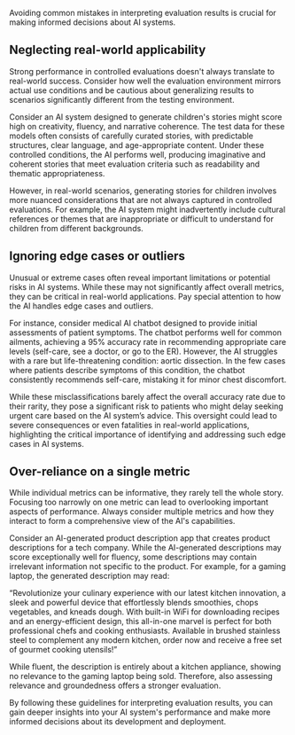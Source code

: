 Avoiding common mistakes in interpreting evaluation results is crucial for making informed decisions about AI systems.

## Neglecting real-world applicability

Strong performance in controlled evaluations doesn't always translate to real-world success. Consider how well the evaluation environment mirrors actual use conditions and be cautious about generalizing results to scenarios significantly different from the testing environment.

Consider an AI system designed to generate children's stories might score high on creativity, fluency, and narrative coherence. The test data for these models often consists of carefully curated stories, with predictable structures, clear language, and age-appropriate content. Under these controlled conditions, the AI performs well, producing imaginative and coherent stories that meet evaluation criteria such as readability and thematic appropriateness.

However, in real-world scenarios, generating stories for children involves more nuanced considerations that are not always captured in controlled evaluations. For example, the AI system might inadvertently include cultural references or themes that are inappropriate or difficult to understand for children from different backgrounds.

## Ignoring edge cases or outliers

Unusual or extreme cases often reveal important limitations or potential risks in AI systems. While these may not significantly affect overall metrics, they can be critical in real-world applications. Pay special attention to how the AI handles edge cases and outliers.

For instance, consider medical AI chatbot designed to provide initial assessments of patient symptoms. The chatbot performs well for common ailments, achieving a 95% accuracy rate in recommending appropriate care levels (self-care, see a doctor, or go to the ER). However, the AI struggles with a rare but life-threatening condition: aortic dissection. In the few cases where patients describe symptoms of this condition, the chatbot consistently recommends self-care, mistaking it for minor chest discomfort.

While these misclassifications barely affect the overall accuracy rate due to their rarity, they pose a significant risk to patients who might delay seeking urgent care based on the AI system’s advice. This oversight could lead to severe consequences or even fatalities in real-world applications, highlighting the critical importance of identifying and addressing such edge cases in AI systems.

## Over-reliance on a single metric

While individual metrics can be informative, they rarely tell the whole story. Focusing too narrowly on one metric can lead to overlooking important aspects of performance. Always consider multiple metrics and how they interact to form a comprehensive view of the AI's capabilities.

Consider an AI-generated product description app that creates product descriptions for a tech company. While the AI-generated descriptions may score exceptionally well for fluency, some descriptions may contain irrelevant information not specific to the product. For example, for a gaming laptop, the generated description may read:

“Revolutionize your culinary experience with our latest kitchen innovation, a sleek and powerful device that effortlessly blends smoothies, chops vegetables, and kneads dough. With built-in WiFi for downloading recipes and an energy-efficient design, this all-in-one marvel is perfect for both professional chefs and cooking enthusiasts. Available in brushed stainless steel to complement any modern kitchen, order now and receive a free set of gourmet cooking utensils!”

While fluent, the description is entirely about a kitchen appliance, showing no relevance to the gaming laptop being sold. Therefore, also assessing relevance and groundedness offers a stronger evaluation.

By following these guidelines for interpreting evaluation results, you can gain deeper insights into your AI system's performance and make more informed decisions about its development and deployment.
